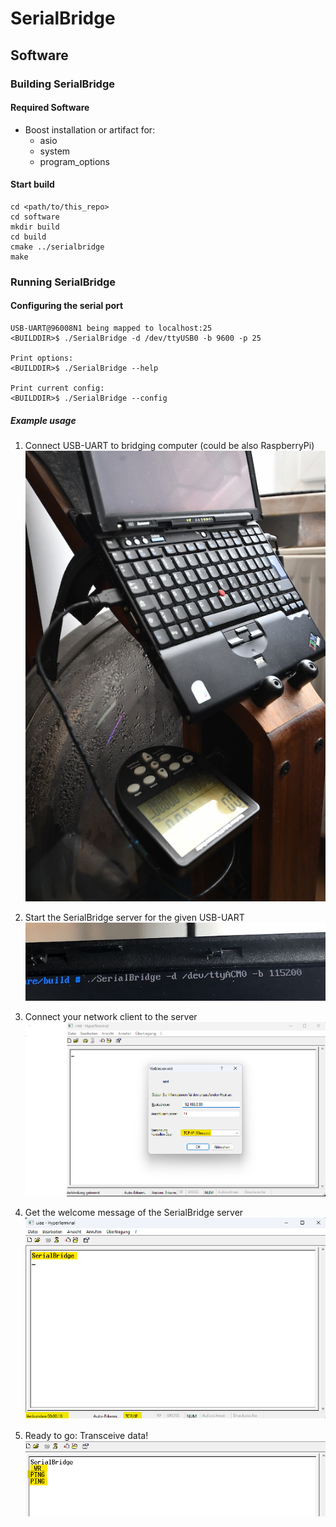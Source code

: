 # SerialBridge


## Software


### Building SerialBridge

#### Required Software
- Boost installation or artifact for:
	- asio
	- system
	- program_options


#### Start build
	cd <path/to/this_repo>
	cd software
	mkdir build
	cd build
	cmake ../serialbridge
	make


### Running SerialBridge

#### Configuring the serial port

	USB-UART@96008N1 being mapped to localhost:25
	<BUILDDIR>$ ./SerialBridge -d /dev/ttyUSB0 -b 9600 -p 25

	Print options:
	<BUILDDIR>$ ./SerialBridge --help

	Print current config:
	<BUILDDIR>$ ./SerialBridge --config

##### Example usage

1. Connect USB-UART to bridging computer (could be also RaspberryPi)
![Forwarding USB-UART via Laptop into Wifi network](/doc/tutorial/usage.jpg)

2. Start the SerialBridge server for the given USB-UART
![HyperTerminal TCP/IP Connect Dialog](/doc/tutorial/server-start.jpg)
	
3. Connect your network client to the server
![HyperTerminal TCP/IP Connect Dialog](/doc/tutorial/hypertrm-connect-dlg.png)

4. Get the welcome message of the SerialBridge server
![HyperTerminal acknowledged connection to SerialBridge](/doc/tutorial/hypertrm-connected.png)

5. Ready to go: Transceive data!
![HyperTerminal receiving data from the UART via network](/doc/tutorial/hypertrm-receiving-data.png)
